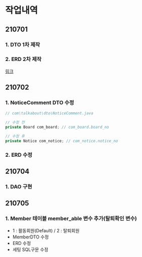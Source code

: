 # 작업내역
## 210701
### 1. DTO 1차 제작
### 2. ERD 2차 제작
[링크](https://www.erdcloud.com/d/YYWimyRYK7asSbXMN)  
##

## 210702
### 1. NoticeComment DTO 수정
```java
// com\talkabout\dto\NoticeComment.java

// 수정 전
private Board com_board; // com_board.board_no

// 수정 후
private Notice com_notice; // com_notice.notice_no
```
### 2. ERD 수정
##

## 210704
### 1. DAO 구현

## 210705
### 1. Member 테이블 member_able 변수 추가(탈퇴확인 변수)
- 1 : 활동회원(Default) / 2 : 탈퇴회원
- MemberDTO 수정
- ERD 수정
- 세팅 SQL구문 수정
##
